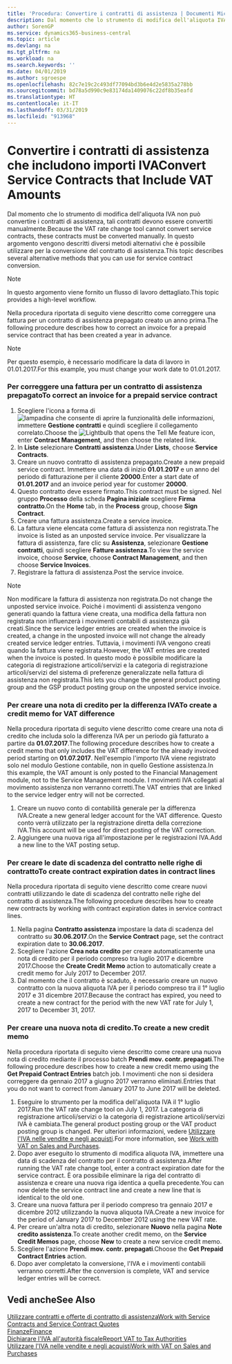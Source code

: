 ```yaml
---
title: 'Procedura: Convertire i contratti di assistenza | Documenti Microsoft'
description: Dal momento che lo strumento di modifica dell'aliquota IVA non può convertire i contratti di assistenza, tali contratti devono essere convertiti manualmente. In questo argomento vengono descritti diversi metodi alternativi che è possibile utilizzare per la conversione del contratto di assistenza.
author: SorenGP
ms.service: dynamics365-business-central
ms.topic: article
ms.devlang: na
ms.tgt_pltfrm: na
ms.workload: na
ms.search.keywords: ''
ms.date: 04/01/2019
ms.author: sgroespe
ms.openlocfilehash: 82c7e19c2c493df77094bd3b6e4d2e5835a278bb
ms.sourcegitcommit: bd78a5d990c9e83174da1409076c22df8b35eafd
ms.translationtype: HT
ms.contentlocale: it-IT
ms.lasthandoff: 03/31/2019
ms.locfileid: "913968"
---
```

# <a name="convert-service-contracts-that-include-vat-amounts"></a><span data-ttu-id="1d8c5-104">Convertire i contratti di assistenza che includono importi IVA</span><span class="sxs-lookup"><span data-stu-id="1d8c5-104">Convert Service Contracts that Include VAT Amounts</span></span>
<span data-ttu-id="1d8c5-105">Dal momento che lo strumento di modifica dell'aliquota IVA non può convertire i contratti di assistenza, tali contratti devono essere convertiti manualmente.</span><span class="sxs-lookup"><span data-stu-id="1d8c5-105">Because the VAT rate change tool cannot convert service contracts, these contracts must be converted manually.</span></span> <span data-ttu-id="1d8c5-106">In questo argomento vengono descritti diversi metodi alternativi che è possibile utilizzare per la conversione del contratto di assistenza.</span><span class="sxs-lookup"><span data-stu-id="1d8c5-106">This topic describes several alternative methods that you can use for service contract conversion.</span></span>  

> [!NOTE]  
>  <span data-ttu-id="1d8c5-107">In questo argomento viene fornito un flusso di lavoro dettagliato.</span><span class="sxs-lookup"><span data-stu-id="1d8c5-107">This topic provides a high-level workflow.</span></span>  

 <span data-ttu-id="1d8c5-108">Nella procedura riportata di seguito viene descritto come correggere una fattura per un contratto di assistenza prepagato creato un anno prima.</span><span class="sxs-lookup"><span data-stu-id="1d8c5-108">The following procedure describes how to correct an invoice for a prepaid service contract that has been created a year in advance.</span></span>  

> [!NOTE]  
>  <span data-ttu-id="1d8c5-109">Per questo esempio, è necessario modificare la data di lavoro in 01.01.2017.</span><span class="sxs-lookup"><span data-stu-id="1d8c5-109">For this example, you must change your work date to 01.01.2017.</span></span>  

### <a name="to-correct-an-invoice-for-a-prepaid-service-contract"></a><span data-ttu-id="1d8c5-110">Per correggere una fattura per un contratto di assistenza prepagato</span><span class="sxs-lookup"><span data-stu-id="1d8c5-110">To correct an invoice for a prepaid service contract</span></span>  
1. <span data-ttu-id="1d8c5-111">Scegliere l'icona a forma di ![lampadina che consente di aprire la funzionalità delle informazioni](media/ui-search/search_small.png "Informazioni sull'operazione che si desidera eseguire"), immettere **Gestione contratti** e quindi scegliere il collegamento correlato.</span><span class="sxs-lookup"><span data-stu-id="1d8c5-111">Choose the ![Lightbulb that opens the Tell Me feature](media/ui-search/search_small.png "Tell me what you want to do") icon, enter **Contract Management**, and then choose the related link.</span></span>  
2. <span data-ttu-id="1d8c5-112">In **Liste** selezionare **Contratti assistenza**.</span><span class="sxs-lookup"><span data-stu-id="1d8c5-112">Under **Lists**, choose **Service Contracts**.</span></span>  
3. <span data-ttu-id="1d8c5-113">Creare un nuovo contratto di assistenza prepagato.</span><span class="sxs-lookup"><span data-stu-id="1d8c5-113">Create a new prepaid service contract.</span></span> <span data-ttu-id="1d8c5-114">Immettere una data di inizio **01.01.2017** e un anno del periodo di fatturazione per il cliente **20000**.</span><span class="sxs-lookup"><span data-stu-id="1d8c5-114">Enter a start date of **01.01.2017** and an invoice period year for customer **20000**.</span></span>  
4. <span data-ttu-id="1d8c5-115">Questo contratto deve essere firmato.</span><span class="sxs-lookup"><span data-stu-id="1d8c5-115">This contract must be signed.</span></span> <span data-ttu-id="1d8c5-116">Nel gruppo **Processo** della scheda **Pagina iniziale** scegliere **Firma contratto**.</span><span class="sxs-lookup"><span data-stu-id="1d8c5-116">On the **Home** tab, in the **Process** group, choose **Sign Contract**.</span></span>  
5. <span data-ttu-id="1d8c5-117">Creare una fattura assistenza.</span><span class="sxs-lookup"><span data-stu-id="1d8c5-117">Create a service invoice.</span></span>
6. <span data-ttu-id="1d8c5-118">La fattura viene elencata come fattura di assistenza non registrata.</span><span class="sxs-lookup"><span data-stu-id="1d8c5-118">The invoice is listed as an unposted service invoice.</span></span> <span data-ttu-id="1d8c5-119">Per visualizzare la fattura di assistenza, fare clic su **Assistenza**, selezionare **Gestione contratti**, quindi scegliere **Fatture assistenza**.</span><span class="sxs-lookup"><span data-stu-id="1d8c5-119">To view the service invoice, choose **Service**, choose **Contract Management**, and then choose **Service Invoices**.</span></span>  
7. <span data-ttu-id="1d8c5-120">Registrare la fattura di assistenza.</span><span class="sxs-lookup"><span data-stu-id="1d8c5-120">Post the service invoice.</span></span>  

> [!NOTE]  
>  <span data-ttu-id="1d8c5-121">Non modificare la fattura di assistenza non registrata.</span><span class="sxs-lookup"><span data-stu-id="1d8c5-121">Do not change the unposted service invoice.</span></span> <span data-ttu-id="1d8c5-122">Poiché i movimenti di assistenza vengono generati quando la fattura viene creata, una modifica della fattura non registrata non influenzerà i movimenti contabili di assistenza già creati.</span><span class="sxs-lookup"><span data-stu-id="1d8c5-122">Since the service ledger entries are created when the invoice is created, a change in the unposted invoice will not change the already created service ledger entries.</span></span> <span data-ttu-id="1d8c5-123">Tuttavia, i movimenti IVA vengono creati quando la fattura viene registrata.</span><span class="sxs-lookup"><span data-stu-id="1d8c5-123">However, the VAT entries are created when the invoice is posted.</span></span> <span data-ttu-id="1d8c5-124">In questo modo è possibile modificare la categoria di registrazione articoli/servizi e la categoria di registrazione articoli/servizi del sistema di preferenze generalizzate nella fattura di assistenza non registrata.</span><span class="sxs-lookup"><span data-stu-id="1d8c5-124">This lets you change the general product posting group and the GSP product posting group on the unposted service invoice.</span></span>  

### <a name="to-create-a-credit-memo-for-vat-difference"></a><span data-ttu-id="1d8c5-125">Per creare una nota di credito per la differenza IVA</span><span class="sxs-lookup"><span data-stu-id="1d8c5-125">To create a credit memo for VAT difference</span></span>  
<span data-ttu-id="1d8c5-126">Nella procedura riportata di seguito viene descritto come creare una nota di credito che includa solo la differenza IVA per un periodo già fatturato a partire da **01.07.2017**.</span><span class="sxs-lookup"><span data-stu-id="1d8c5-126">The following procedure describes how to create a credit memo that only includes the VAT difference for the already invoiced period starting on **01.07.2017**.</span></span> <span data-ttu-id="1d8c5-127">Nell'esempio l'importo IVA viene registrato solo nel modulo Gestione contabile, non in quello Gestione assistenza.</span><span class="sxs-lookup"><span data-stu-id="1d8c5-127">In this example, the VAT amount is only posted to the Financial Management module, not to the Service Management module.</span></span> <span data-ttu-id="1d8c5-128">I movimenti IVA collegati al movimento assistenza non verranno corretti.</span><span class="sxs-lookup"><span data-stu-id="1d8c5-128">The VAT entries that are linked to the service ledger entry will not be corrected.</span></span>  

1. <span data-ttu-id="1d8c5-129">Creare un nuovo conto di contabilità generale per la differenza IVA.</span><span class="sxs-lookup"><span data-stu-id="1d8c5-129">Create a new general ledger account for the VAT difference.</span></span> <span data-ttu-id="1d8c5-130">Questo conto verrà utilizzato per la registrazione diretta della correzione IVA.</span><span class="sxs-lookup"><span data-stu-id="1d8c5-130">This account will be used for direct posting of the VAT correction.</span></span>  
2. <span data-ttu-id="1d8c5-131">Aggiungere una nuova riga all'impostazione per le registrazioni IVA.</span><span class="sxs-lookup"><span data-stu-id="1d8c5-131">Add a new line to the VAT posting setup.</span></span>  

### <a name="to-create-contract-expiration-dates-in-contract-lines"></a><span data-ttu-id="1d8c5-132">Per creare le date di scadenza del contratto nelle righe di contratto</span><span class="sxs-lookup"><span data-stu-id="1d8c5-132">To create contract expiration dates in contract lines</span></span>  
<span data-ttu-id="1d8c5-133">Nella procedura riportata di seguito viene descritto come creare nuovi contratti utilizzando le date di scadenza del contratto nelle righe del contratto di assistenza.</span><span class="sxs-lookup"><span data-stu-id="1d8c5-133">The following procedure describes how to create new contracts by working with contract expiration dates in service contract lines.</span></span>  

1. <span data-ttu-id="1d8c5-134">Nella pagina **Contratto assistenza** impostare la data di scadenza del contratto su **30.06.2017**.</span><span class="sxs-lookup"><span data-stu-id="1d8c5-134">On the **Service Contract** page, set the contract expiration date to **30.06.2017**.</span></span>  
2. <span data-ttu-id="1d8c5-135">Scegliere l'azione **Crea nota credito** per creare automaticamente una nota di credito per il periodo compreso tra luglio 2017 e dicembre 2017.</span><span class="sxs-lookup"><span data-stu-id="1d8c5-135">Choose the **Create Credit Memo** action to automatically create a credit memo for July 2017 to December 2017.</span></span>  
3. <span data-ttu-id="1d8c5-136">Dal momento che il contratto è scaduto, è necessario creare un nuovo contratto con la nuova aliquota IVA per il periodo compreso tra il 1° luglio 2017 e 31 dicembre 2017.</span><span class="sxs-lookup"><span data-stu-id="1d8c5-136">Because the contract has expired, you need to create a new contract for the period with the new VAT rate for July 1, 2017 to December 31, 2017.</span></span>  

### <a name="to-create-a-new-credit-memo"></a><span data-ttu-id="1d8c5-137">Per creare una nuova nota di credito.</span><span class="sxs-lookup"><span data-stu-id="1d8c5-137">To create a new credit memo</span></span>  
<span data-ttu-id="1d8c5-138">Nella procedura riportata di seguito viene descritto come creare una nuova nota di credito mediante il processo batch **Prendi mov. contr. prepagati**.</span><span class="sxs-lookup"><span data-stu-id="1d8c5-138">The following procedure describes how to create a new credit memo using the **Get Prepaid Contract Entries** batch job.</span></span> <span data-ttu-id="1d8c5-139">I movimenti che non si desidera correggere da gennaio 2017 a giugno 2017 verranno eliminati.</span><span class="sxs-lookup"><span data-stu-id="1d8c5-139">Entries that you do not want to correct from January 2017 to June 2017 will be deleted.</span></span>  

1. <span data-ttu-id="1d8c5-140">Eseguire lo strumento per la modifica dell'aliquota IVA il 1° luglio 2017.</span><span class="sxs-lookup"><span data-stu-id="1d8c5-140">Run the VAT rate change tool on July 1, 2017.</span></span> <span data-ttu-id="1d8c5-141">La categoria di registrazione articoli/servizi o la categoria di registrazione articoli/servizi IVA è cambiata.</span><span class="sxs-lookup"><span data-stu-id="1d8c5-141">The general product posting group or the VAT product posting group is changed.</span></span> <span data-ttu-id="1d8c5-142">Per ulteriori informazioni, vedere [Utilizzare l'IVA nelle vendite e negli acquisti](finance-work-with-vat.md).</span><span class="sxs-lookup"><span data-stu-id="1d8c5-142">For more information, see [Work with VAT on Sales and Purchases](finance-work-with-vat.md).</span></span>  
2. <span data-ttu-id="1d8c5-143">Dopo aver eseguito lo strumento di modifica aliquota IVA, immettere una data di scadenza del contratto per il contratto di assistenza.</span><span class="sxs-lookup"><span data-stu-id="1d8c5-143">After running the VAT rate change tool, enter a contract expiration date for the service contract.</span></span> <span data-ttu-id="1d8c5-144">È ora possibile eliminare la riga del contratto di assistenza e creare una nuova riga identica a quella precedente.</span><span class="sxs-lookup"><span data-stu-id="1d8c5-144">You can now delete the service contract line and create a new line that is identical to the old one.</span></span>  
3. <span data-ttu-id="1d8c5-145">Creare una nuova fattura per il periodo compreso tra gennaio 2017 e dicembre 2012 utilizzando la nuova aliquota IVA.</span><span class="sxs-lookup"><span data-stu-id="1d8c5-145">Create a new invoice for the period of January 2017 to December 2012 using the new VAT rate.</span></span>  
4. <span data-ttu-id="1d8c5-146">Per creare un'altra nota di credito, selezionare **Nuovo** nella pagina **Note credito assistenza**.</span><span class="sxs-lookup"><span data-stu-id="1d8c5-146">To create another credit memo, on the **Service Credit Memos** page, choose **New** to create a new service credit memo.</span></span>  
5. <span data-ttu-id="1d8c5-147">Scegliere l'azione **Prendi mov. contr. prepagati**.</span><span class="sxs-lookup"><span data-stu-id="1d8c5-147">Choose the **Get Prepaid Contract Entries** action.</span></span>  
6. <span data-ttu-id="1d8c5-148">Dopo aver completato la conversione, l'IVA e i movimenti contabili verranno corretti.</span><span class="sxs-lookup"><span data-stu-id="1d8c5-148">After the conversion is complete, VAT and service ledger entries will be correct.</span></span>  

## <a name="see-also"></a><span data-ttu-id="1d8c5-149">Vedi anche</span><span class="sxs-lookup"><span data-stu-id="1d8c5-149">See Also</span></span>  
[<span data-ttu-id="1d8c5-150">Utilizzare contratti e offerte di contratto di assistenza</span><span class="sxs-lookup"><span data-stu-id="1d8c5-150">Work with Service Contracts and Service Contract Quotes</span></span>](service-how-to-create-service-contracts-and-service-contract-quotes.md)  
[<span data-ttu-id="1d8c5-151">Finanze</span><span class="sxs-lookup"><span data-stu-id="1d8c5-151">Finance</span></span>](finance.md)  
[<span data-ttu-id="1d8c5-152">Dichiarare l'IVA all'autorità fiscale</span><span class="sxs-lookup"><span data-stu-id="1d8c5-152">Report VAT to Tax Authorities</span></span>](finance-how-report-vat.md)  
[<span data-ttu-id="1d8c5-153">Utilizzare l'IVA nelle vendite e negli acquisti</span><span class="sxs-lookup"><span data-stu-id="1d8c5-153">Work with VAT on Sales and Purchases</span></span>](finance-work-with-vat.md)  
